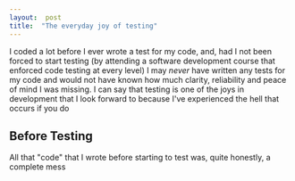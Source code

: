 ```yaml
---  
layout:  post 
title:  "The everyday joy of testing" 
---
```


I coded a lot before I ever wrote a test for my code, and, had I not been forced to start testing (by attending a software development course that enforced code testing at every level) I may *never* have written any tests for my code and would not have known how much clarity, reliability and peace of mind I was missing. I can say that testing is one of the joys in development that I look forward to because I've experienced the hell that occurs if you do

## Before Testing

All that "code" that I wrote before starting to test was, quite honestly, a complete mess
<!--stackedit_data:
eyJoaXN0b3J5IjpbNzQ0ODg3MjY3XX0=
-->